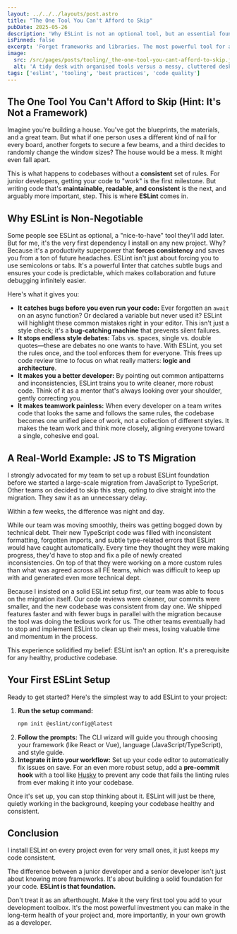 ```yaml
---
layout: ../../../layouts/post.astro
title: "The One Tool You Can't Afford to Skip"
pubDate: 2025-05-26
description: 'Why ESLint is not an optional tool, but an essential foundation for writing consistent, bug-free, and maintainable code, especially for junior developers.'
isPinned: false
excerpt: 'Forget frameworks and libraries. The most powerful tool for a junior developer is ESLint. It forces consistency, catches bugs, and makes you a better programmer.'
image:
  src: /src/pages/posts/tooling/_the-one-tool-you-cant-afford-to-skip.jpg
  alt: 'A tidy desk with organised tools versus a messy, cluttered desk.'
tags: ['eslint', 'tooling', 'best practices', 'code quality']
---
```


## The One Tool You Can't Afford to Skip (Hint: It's Not a Framework)

Imagine you're building a house. You've got the blueprints, the materials, and a great team. But what if one person uses a different kind of nail for every board, another forgets to secure a few beams, and a third decides to randomly change the window sizes? The house would be a mess. It might even fall apart.

This is what happens to codebases without a **consistent** set of rules. For junior developers, getting your code to "work" is the first milestone. But writing code that's **maintainable, readable, and consistent** is the next, and arguably more important, step. This is where **ESLint** comes in.

## Why ESLint is Non-Negotiable

Some people see ESLint as optional, a "nice-to-have" tool they'll add later. But for me, it's the very first dependency I install on any new project. Why? Because it's a productivity superpower that **forces consistency** and saves you from a ton of future headaches. ESLint isn't just about forcing you to use semicolons or tabs. It's a powerful linter that catches subtle bugs and ensures your code is predictable, which makes collaboration and future debugging infinitely easier.

Here's what it gives you:

- **It catches bugs before you even run your code:** Ever forgotten an `await` on an async function? Or declared a variable but never used it? ESLint will highlight these common mistakes right in your editor. This isn't just a style check; it's a **bug-catching machine** that prevents silent failures.
- **It stops endless style debates:** Tabs vs. spaces, single vs. double quotes—these are debates no one wants to have. With ESLint, you set the rules once, and the tool enforces them for everyone. This frees up code review time to focus on what really matters: **logic and architecture**.
- **It makes you a better developer:** By pointing out common antipatterns and inconsistencies, ESLint trains you to write cleaner, more robust code. Think of it as a mentor that's always looking over your shoulder, gently correcting you.
- **It makes teamwork painless:** When every developer on a team writes code that looks the same and follows the same rules, the codebase becomes one unified piece of work, not a collection of different styles. It makes the team work and think more closely, aligning everyone toward a single, cohesive end goal.

## A Real-World Example: JS to TS Migration

I strongly advocated for my team to set up a robust ESLint foundation before we started a large-scale migration from JavaScript to TypeScript. Other teams on decided to skip this step, opting to dive straight into the migration. They saw it as an unnecessary delay.

Within a few weeks, the difference was night and day.

While our team was moving smoothly, theirs was getting bogged down by technical debt. Their new TypeScript code was filled with inconsistent formatting, forgotten imports, and subtle type-related errors that ESLint would have caught automatically. Every time they thought they were making progress, they'd have to stop and fix a pile of newly created inconsistencies. On top of that they were working on a more custom rules than what was agreed across all FE teams, which was difficult to keep up with and generated even more technical dept.

Because I insisted on a solid ESLint setup first, our team was able to focus on the migration itself. Our code reviews were cleaner, our commits were smaller, and the new codebase was consistent from day one. We shipped features faster and with fewer bugs in parallel with the migration because the tool was doing the tedious work for us. The other teams eventually had to stop and implement ESLint to clean up their mess, losing valuable time and momentum in the process.

This experience solidified my belief: ESLint isn't an option. It's a prerequisite for any healthy, productive codebase.

## Your First ESLint Setup

Ready to get started? Here's the simplest way to add ESLint to your project:

1.  **Run the setup command:**
    ```bash
    npm init @eslint/config@latest
    ```
2.  **Follow the prompts:** The CLI wizard will guide you through choosing your framework (like React or Vue), language (JavaScript/TypeScript), and style guide.
3.  **Integrate it into your workflow:** Set up your code editor to automatically fix issues on save. For an even more robust setup, add a **pre-commit hook** with a tool like [Husky](https://typicode.github.io/husky/) to prevent any code that fails the linting rules from ever making it into your codebase.

Once it's set up, you can stop thinking about it. ESLint will just be there, quietly working in the background, keeping your codebase healthy and consistent.

## Conclusion

I install ESLint on every project even for very small ones, it just keeps my code consistent.

The difference between a junior developer and a senior developer isn't just about knowing more frameworks. It's about building a solid foundation for your code. **ESLint is that foundation.**

Don't treat it as an afterthought. Make it the very first tool you add to your development toolbox. It's the most powerful investment you can make in the long-term health of your project and, more importantly, in your own growth as a developer.
